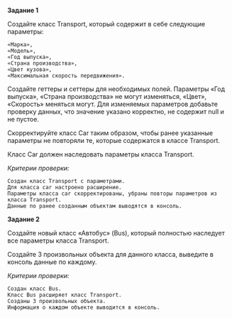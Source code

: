 **Задание 1**

Создайте класс Transport, который содержит в себе следующие параметры:

    «Марка»,
    «Модель»,
    «Год выпуска»,
    «Страна производства»,
    «Цвет кузова»,
    «Максимальная скорость передвижения».

Создайте геттеры и сеттеры для необходимых полей. 
Параметры «Год выпуска», «Страна производства» не могут изменяться, «Цвет», «Скорость» меняться могут. 
Для изменяемых параметров добавьте проверку данных, что значение указано корректно, не содержит null и не пустое.

Скорректируйте класс Car таким образом, чтобы ранее указанные параметры не повторяли те, которые содержатся в классе Transport.

Класс Car должен наследовать параметры класса Transport.

_Критерии проверки:_

    Создан класс Transport с параметрами.
    Для класса car настроено расширение.
    Параметры класса car скорректированы, убраны повторы параметров из класса Transport.
    Данные по ранее созданным объектам выводятся в консоль.

**Задание 2**

Создайте новый класс «Автобус» (Bus), который полностью наследует все параметры класса Transport.

Создайте 3 произвольных объекта для данного класса, выведите в консоль данные по каждому.

_Критерии проверки:_

    Создан класс Bus.
    Класс Bus расширяет класс Transport.
    Созданы 3 произвольных объекта.
    Информация о каждом объекте выводится в консоль.


